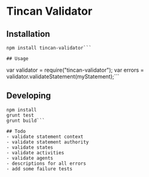 # Tincan Validator

## Installation
```
npm install tincan-validator```

## Usage
```
var validator = require("tincan-validator");
var errors = validator.validateStatement(myStatement);```

## Developing
```
npm install
grunt test
grunt build```

## Todo
- validate statement context
- validate statement authority
- validate states
- validate activities
- validate agents
- descriptions for all errors
- add some failure tests